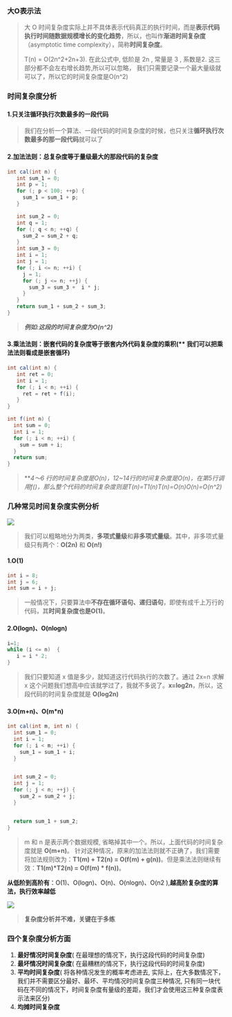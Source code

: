 ### 大O表示法

>  大 O 时间复杂度实际上并不具体表示代码真正的执行时间，而是**表示代码执行时间随数据规模增长的变化趋势**，所以，也叫作**渐进时间复杂度**（asymptotic time complexity），简称**时间复杂度**。
>
>  T(n) = O(2n^2+2n+3). 在此公式中, 低阶是 2n , 常量是 3 , 系数是2. 这三部分都不会左右增长趋势,所以可以忽略， 我们只需要记录一个最大量级就可以了，所以它的时间复杂度是O(n^2)

### 时间复杂度分析

#### 1.只关注循环执行次数最多的一段代码

> 我们在分析一个算法、一段代码的时间复杂度的时候，也只关注**循环执行次数最多的那一段代码**就可以了

#### 2.**加法法则：总复杂度等于量级最大的那段代码的复杂度**

```java
int cal(int n) {
   int sum_1 = 0;
   int p = 1;
   for (; p < 100; ++p) {
     sum_1 = sum_1 + p;
   }

   int sum_2 = 0;
   int q = 1;
   for (; q < n; ++q) {
     sum_2 = sum_2 + q;
   }
   int sum_3 = 0;
   int i = 1;
   int j = 1;
   for (; i <= n; ++i) {
     j = 1;
     for (; j <= n; ++j) {
       sum_3 = sum_3 +  i * j;
     }
   }
   return sum_1 + sum_2 + sum_3;
}
```

> ***例如:这段的时间复杂度为O(n^2)***

#### 3.乘法法则：嵌套代码的复杂度等于嵌套内外代码复杂度的乘积(** 我们可以把乘法法则看成是**嵌套循环**)

```java
int cal(int n) {
   int ret = 0;
   int i = 1;
   for (; i < n; ++i) {
     ret = ret + f(i);
   }
}

int f(int n) {
  int sum = 0;
  int i = 1;
  for (; i < n; ++i) {
    sum = sum + i;
  }
  return sum;
}
```

> ***4～6 行的时间复杂度是O(n)，12~14行的时间复杂度是O(n)，在第5行调用f()，那么整个代码的时间复杂度则是T(n)=T1(n)*T(n)=O(n)*O(n)=O(n^2)***

### 几种常见时间复杂度实例分析

![](https://ae01.alicdn.com/kf/U0af23a25562c4697b806a20ee12155375.jpg)

> 我们可以粗略地分为两类，**多项式量级**和**非多项式量级**。其中，非多项式量级只有两个：**O(2n)** 和 **O(n!)**

#### 1.O(1)

```java
int i = 8;
int j = 6;
int sum = i + j;
```
> 一般情况下，只要算法中**不存在循环语句、递归语句**，即使有成千上万行的代码，其**时间复杂度也是Ο(1)**。

#### 2.O(logn)、O(nlogn)

```java
i=1;
while (i <= n)  {
   i = i * 2;
}
```

> 我们只要知道 x 值是多少，就知道这行代码执行的次数了。通过 2x=n 求解 x 这个问题我们想高中应该就学过了，我就不多说了。**x=log2n**，所以，这段代码的时间复杂度就是 **O(log2n)**

#### 3.O(m+n)、O(m*n)

```java
int cal(int m, int n) {
  int sum_1 = 0;
  int i = 1;
  for (; i < m; ++i) {
    sum_1 = sum_1 + i;
  }


  int sum_2 = 0;
  int j = 1;
  for (; j < n; ++j) {
    sum_2 = sum_2 + j;
  }


  return sum_1 + sum_2;
}
```

> m 和 n 是表示两个数据规模, 省略掉其中一个。所以，上面代码的时间复杂度就是 **O(m+n)**。 针对这种情况，原来的加法法则就不正确了，我们需要将加法规则改为：**T1(m) + T2(n) = O(f(m) + g(n))**。但是乘法法则继续有效：**T1(m)\*T2(n) = O(f(m) \* f(n))**。

**从低阶到高阶有**：O(1)、O(logn)、O(n)、O(nlogn)、O(n2 ),**越高阶复杂度的算法，执行效率越低**

![](https://ae01.alicdn.com/kf/Ua9a3e72686b2499fb0f63e601a9c7b72N.jpg)

> **复杂度分析并不难，关键在于多练**

### 四个复杂度分析方面

1. **最好情况时间复杂度**( 在最理想的情况下，执行这段代码的时间复杂度)
2. **最坏情况时间复杂度**( 在最糟糕的情况下，执行这段代码的时间复杂度)
3. **平均时间复杂度**( 将各种情况发生的概率考虑进去, 实际上，在大多数情况下，我们并不需要区分最好、最坏、平均情况时间复杂度三种情况, 只有同一块代码在不同的情况下，时间复杂度有量级的差距，我们才会使用这三种复杂度表示法来区分)
4. **均摊时间复杂度**